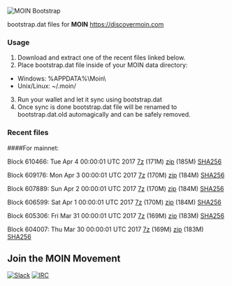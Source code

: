 ![MOIN Bootstrap](https://i.imgur.com/KjM1jMp.jpg)

bootstrap.dat files for **MOIN** https://discovermoin.com

### Usage

1. Download and extract one of the recent files linked below.
2. Place bootstrap.dat file inside of your MOIN data directory:
 - Windows: %APPDATA%\Moin\
 - Unix/Linux: ~/.moin/
3. Run your wallet and let it sync using bootstrap.dat
4. Once sync is done bootstrap.dat file will be renamed to bootstrap.dat.old automagically and can be safely removed.


### Recent files

####For mainnet:

Block 610466: Tue Apr  4 00:00:01 UTC 2017 [7z](https://transfer.sh/7eFVK/bootstrap.dat.20170404.7z) (171M) [zip](https://transfer.sh/QdQJO/bootstrap.dat.20170404.zip) (185M) [SHA256](https://transfer.sh/UZe63/sha256.txt)

Block 609176: Mon Apr  3 00:00:01 UTC 2017 [7z](https://transfer.sh/45N3Y/bootstrap.dat.20170403.7z) (170M) [zip](https://transfer.sh/qb5L2/bootstrap.dat.20170403.zip) (184M) [SHA256](https://transfer.sh/uhG6q/sha256.txt)

Block 607889: Sun Apr  2 00:00:01 UTC 2017 [7z](https://transfer.sh/Hw54C/bootstrap.dat.20170402.7z) (170M) [zip](https://transfer.sh/VQcCp/bootstrap.dat.20170402.zip) (184M) [SHA256](https://transfer.sh/rmxZ9/sha256.txt)

Block 606599: Sat Apr  1 00:00:01 UTC 2017 [7z](https://transfer.sh/11u1UO/bootstrap.dat.20170401.7z) (170M) [zip](https://transfer.sh/PmQ2m/bootstrap.dat.20170401.zip) (184M) [SHA256](https://transfer.sh/eJ5Kt/sha256.txt)

Block 605306: Fri Mar 31 00:00:01 UTC 2017 [7z](https://transfer.sh/1iIVo/bootstrap.dat.20170331.7z) (169M) [zip](https://transfer.sh/sK8jt/bootstrap.dat.20170331.zip) (183M) [SHA256](https://transfer.sh/6GjeI/sha256.txt)

Block 604007: Thu Mar 30 00:00:01 UTC 2017 [7z](https://transfer.sh/12x7ZX/bootstrap.dat.20170330.7z) (169M) [zip](https://transfer.sh/AXSq0/bootstrap.dat.20170330.zip) (183M) [SHA256](https://transfer.sh/uKqnf/sha256.txt)

## Join the MOIN Movement

[![Slack](https://i.imgur.com/Xy0IEJN.png)](https://discovermoin.herokuapp.com)
[![IRC](http://i.imgur.com/amUnKGQ.png)](https://kiwiirc.com/client/irc.freenode.net/#moin-crypto)
